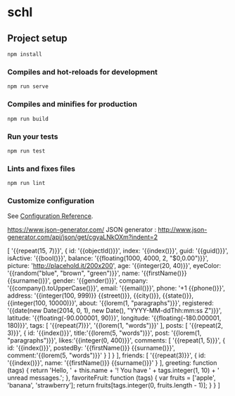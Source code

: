 # schl

## Project setup

```
npm install
```

### Compiles and hot-reloads for development

```
npm run serve
```

### Compiles and minifies for production

```
npm run build
```

### Run your tests

```
npm run test
```

### Lints and fixes files

```
npm run lint
```

### Customize configuration

See [Configuration Reference](https://cli.vuejs.org/config/).

https://www.json-generator.com/
JSON generator : http://www.json-generator.com/api/json/get/cgyaLNkOXm?indent=2

[
'{{repeat(15, 7)}}',
{
id: '{{objectId()}}',
index: '{{index()}}',
guid: '{{guid()}}',
isActive: '{{bool()}}',
balance: '{{floating(1000, 4000, 2, "$0,0.00")}}',
picture: 'http://placehold.it/200x200',
age: '{{integer(20, 40)}}',
eyeColor: '{{random("blue", "brown", "green")}}',
name: '{{firstName()}} {{surname()}}',
gender: '{{gender()}}',
company: '{{company().toUpperCase()}}',
email: '{{email()}}',
phone: '+1 {{phone()}}',
address: '{{integer(100, 999)}} {{street()}}, {{city()}}, {{state()}}, {{integer(100, 10000)}}',
about: '{{lorem(1, "paragraphs")}}',
registered: '{{date(new Date(2014, 0, 1), new Date(), "YYYY-MM-ddThh:mm:ss Z")}}',
latitude: '{{floating(-90.000001, 90)}}',
longitude: '{{floating(-180.000001, 180)}}',
tags: [
'{{repeat(7)}}',
'{{lorem(1, "words")}}'
],
posts: [
'{{repeat(2, 3)}}',
{
id: '{{index()}}',
title:'{{lorem(5, "words")}}',
post: '{{lorem(1, "paragraphs")}}',
likes:'{{integer(0, 400)}}',
comments: [
'{{repeat(1, 5)}}',
{
id: '{{index()}}',
postedBy: '{{firstName()}} {{surname()}}',
comment:'{{lorem(5, "words")}}'
}
]
}
],
friends: [
'{{repeat(3)}}',
{
id: '{{index()}}',
name: '{{firstName()}} {{surname()}}'
}
],
greeting: function (tags) {
return 'Hello, ' + this.name + '! You have ' + tags.integer(1, 10) + ' unread messages.';
},
favoriteFruit: function (tags) {
var fruits = ['apple', 'banana', 'strawberry'];
return fruits[tags.integer(0, fruits.length - 1)];
}
}
]
